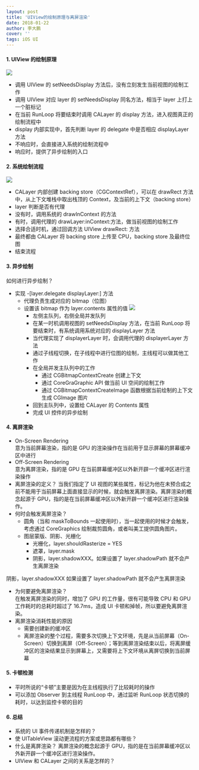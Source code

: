 ```yaml
---
layout: post
title: 'UIView的绘制原理与离屏渲染'
date: 2018-01-22
author: 李大鹏
cover: ''
tags: iOS UI
---
```


#### 1. UIView 的绘制原理

![](http://files.pandaleo.cn/a024d8380306ff897729d1e27a34e96f.png)

- 调用 UIView 的 setNeedsDisplay 方法后，没有立刻发生当前视图的绘制工作
- 调用 UIView 对应 layer 的 setNeedsDisplay 同名方法，相当于 layer 上打上一个脏标记
- 在当前 RunLoop 将要结束时调用 CALayer 的 display 方法，进入视图真正的绘制流程中
- display 内部实现中，首先判断 layer 的 delegate 中是否相应 displayLayer 方法
- 不响应时，会直接进入系统的绘制流程中
- 响应时，提供了异步绘制的入口

#### 2. 系统绘制流程

![](http://files.pandaleo.cn/6ea1a01c31abb5bc258cc9d12c1edc8e.png)

- CALayer 内部创建 backing store（CGContextRef），可以在 drawRect 方法中，从上下文堆栈中取出栈顶的 Context，及当前的上下文（backing store）
- layer 判断是否有代理
- 没有时，调用系统的 drawInContext 的方法
- 有时，调用代理的 drawLayer:inContext:方法，做当前视图的绘制工作
- 选择合适时机，通过回调方法 UIView drawRect: 方法
- 最终都由 CALayer 将 backing store 上传至 CPU，backing store 及最终位图
- 结束流程

#### 3. 异步绘制

如何进行异步绘制？

- 实现 -[layer.delegate displayLayer:] 方法
  - 代理负责生成对应的 bitmap（位图）
  - 设置该 bitmap 作为 layer.contents 属性的值
    ![](http://files.pandaleo.cn/d73a8030e58e049c16ccfbf4b5288f39.png)
    - 左侧主队列，右侧全局并发队列
    - 在某一时机调用视图的 setNeedsDisplay 方法，在当前 RunLoop 将要结束时，有系统调用系统对应的 displayLayer 方法
    - 当代理实现了 displayerLayer 时，会调用代理的 displayerLayer 方法
    - 通过子线程切换，在子线程中进行位图的绘制，主线程可以做其他工作
    - 在全局并发主队列中的工作
      - 通过 CGBitmapContextCreate 创建上下文
      - 通过 CoreGraGraphic API 做当前 UI 空间的绘制工作
      - 通过 CGBitmapContextCreateImage 函数根据当前绘制的上下文生成 CGImage 图片
    - 回到主队列中，设置给 CALayer 的 Contents 属性
    - 完成 UI 控件的异步绘制

#### 4. 离屏渲染

- On-Screen Rendering  
  意为当前屏幕渲染，指的是 GPU 的渲染操作在当前用于显示屏幕的屏幕缓冲区中进行
- Off-Screen Rendering  
  意为离屏渲染，指的是 GPU 在当前屏幕缓冲区以外新开辟一个缓冲区进行渲染操作
- 离屏渲染的定义？
  当我们指定了 UI 视图的某些属性，标记为他在未预合成之前不能用于当前屏幕上面直接显示的时候，就会触发离屏渲染。离屏渲染的概念起源于 GPU，指的是在当前屏幕缓冲区以外新开辟一个缓冲区进行渲染操作。
- 何时会触发离屏渲染？
  - 圆角（当和 maskToBounds 一起使用时），当一起使用的时候才会触发，考虑通过 CoreGraphics 绘制裁剪圆角，或者叫美工提供圆角图片。
  - 图层蒙版、阴影、光栅化
    - 光栅化，layer.shouldRasterize = YES
    - 遮罩，layer.mask
    - 阴影，layer.shadowXXX。如果设置了 layer.shadowPath 就不会产生离屏渲染

阴影，layer.shadowXXX
如果设置了 layer.shadowPath 就不会产生离屏渲染

- 为何要避免离屏渲染？  
  在触发离屏渲染的同时，增加了 GPU 的工作量，很有可能导致 CPU 和 GPU 工作耗时的总耗时超过了 16.7ms，造成 UI 卡顿和掉帧，所以要避免离屏渲染。
- 离屏渲染消耗性能的原因
  - 需要创建新的缓冲区
  - 离屏渲染的整个过程，需要多次切换上下文环境，先是从当前屏幕（On-Screen）切换到离屏（Off-Screen）；等到离屏渲染结束以后，将离屏缓冲区的渲染结果显示到屏幕上，又需要将上下文环境从离屏切换到当前屏幕

#### 5. 卡顿检测

- 平时所说的“卡顿”主要是因为在主线程执行了比较耗时的操作
- 可以添加 Observer 到主线程 RunLoop 中，通过监听 RunLoop 状态切换的耗时，以达到监控卡顿的目的

#### 6. 总结

- 系统的 UI 事件传递机制是怎样的？
- 使 UITableView 滚动更流程的方案或思路都有哪些？
- 什么是离屏渲染？
  离屏渲染的概念起源于 GPU，指的是在当前屏幕缓冲区以外新开辟一个缓冲区进行渲染操作。
- UIView 和 CALayer 之间的关系是怎样的？

